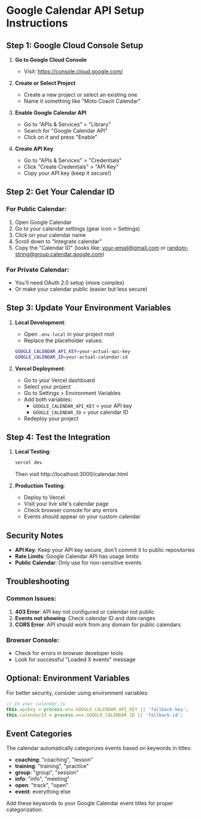 # Google Calendar API Setup Instructions

## Step 1: Google Cloud Console Setup

1. **Go to Google Cloud Console**
   - Visit: https://console.cloud.google.com/

2. **Create or Select Project**
   - Create a new project or select an existing one
   - Name it something like "Moto Coach Calendar"

3. **Enable Google Calendar API**
   - Go to "APIs & Services" > "Library"
   - Search for "Google Calendar API"
   - Click on it and press "Enable"

4. **Create API Key**
   - Go to "APIs & Services" > "Credentials"
   - Click "Create Credentials" > "API Key"
   - Copy your API key (keep it secure!)

## Step 2: Get Your Calendar ID

### For Public Calendar:
1. Open Google Calendar
2. Go to your calendar settings (gear icon > Settings)
3. Click on your calendar name
4. Scroll down to "Integrate calendar"
5. Copy the "Calendar ID" (looks like: your-email@gmail.com or random-string@group.calendar.google.com)

### For Private Calendar:
- You'll need OAuth 2.0 setup (more complex)
- Or make your calendar public (easier but less secure)

## Step 3: Update Your Environment Variables

1. **Local Development**:
   - Open `.env.local` in your project root
   - Replace the placeholder values:
   ```bash
   GOOGLE_CALENDAR_API_KEY=your-actual-api-key
   GOOGLE_CALENDAR_ID=your-actual-calendar-id
   ```

2. **Vercel Deployment**:
   - Go to your Vercel dashboard
   - Select your project
   - Go to Settings > Environment Variables
   - Add both variables:
     - `GOOGLE_CALENDAR_API_KEY` = your API key
     - `GOOGLE_CALENDAR_ID` = your calendar ID
   - Redeploy your project

## Step 4: Test the Integration

1. **Local Testing**:
   ```bash
   vercel dev
   ```
   Then visit http://localhost:3000/calendar.html

2. **Production Testing**:
   - Deploy to Vercel
   - Visit your live site's calendar page
   - Check browser console for any errors
   - Events should appear on your custom calendar

## Security Notes

- **API Key**: Keep your API key secure, don't commit it to public repositories
- **Rate Limits**: Google Calendar API has usage limits
- **Public Calendar**: Only use for non-sensitive events

## Troubleshooting

### Common Issues:
1. **403 Error**: API key not configured or calendar not public
2. **Events not showing**: Check calendar ID and date ranges
3. **CORS Error**: API should work from any domain for public calendars

### Browser Console:
- Check for errors in browser developer tools
- Look for successful "Loaded X events" message

## Optional: Environment Variables

For better security, consider using environment variables:

```javascript
// In your calendar.js
this.apiKey = process.env.GOOGLE_CALENDAR_API_KEY || 'fallback-key';
this.calendarId = process.env.GOOGLE_CALENDAR_ID || 'fallback-id';
```

## Event Categories

The calendar automatically categorizes events based on keywords in titles:
- **coaching**: "coaching", "lesson"
- **training**: "training", "practice" 
- **group**: "group", "session"
- **info**: "info", "meeting"
- **open**: "track", "open"
- **event**: everything else

Add these keywords to your Google Calendar event titles for proper categorization.

